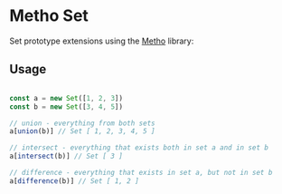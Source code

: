 # Metho Set
Set prototype extensions using the [Metho](https://github.com/jonrandy/metho) library:

## Usage
```js

const a = new Set([1, 2, 3])
const b = new Set([3, 4, 5])

// union - everything from both sets
a[union(b)] // Set [ 1, 2, 3, 4, 5 ]

// intersect - everything that exists both in set a and in set b
a[intersect(b)] // Set [ 3 ]

// difference - everything that exists in set a, but not in set b
a[difference(b)] // Set [ 1, 2 ]


```
